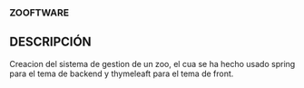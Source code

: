 ### ZOOFTWARE 
## DESCRIPCIÓN
Creacion del sistema de gestion de un zoo, el cua se ha hecho usado spring para el tema de backend y thymeleaft para el tema de front.

